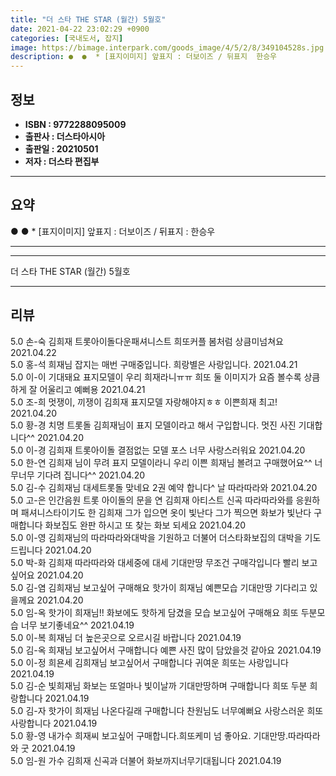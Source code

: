 ```yaml
---
title: "더 스타 THE STAR (월간) 5월호"
date: 2021-04-22 23:02:29 +0900
categories: [국내도서, 잡지]
image: https://bimage.interpark.com/goods_image/4/5/2/8/349104528s.jpg
description: ●  ●  * [표지이미지] 앞표지 : 더보이즈 / 뒤표지  한승우
---
```


## **정보**

- **ISBN : 9772288095009**
- **출판사 : 더스타아시아**
- **출판일 : 20210501**
- **저자 : 더스타 편집부**

------



## **요약**

●  ●  * [표지이미지] 앞표지 : 더보이즈 / 뒤표지 : 한승우

------



------


더 스타 THE STAR (월간) 5월호 

------


## **리뷰** 

5.0 손-숙 김희재 트롯아이돌다운패셔니스트
희또커플 봄처럼 상큼미넘쳐요  2021.04.22 <br/>5.0 홍-석 희재님 잡지는 매번 구매중입니다. 희랑별은 사랑입니다. 2021.04.21 <br/>5.0 이-이 기대돼요 표지모델이 우리 희재라니ㅠㅠ
희또 둘 이미지가 요즘 볼수록 상큼하게
잘 어울리고 예뻐용 2021.04.21 <br/>5.0 조-희 멋쟁이, 끼쟁이 김희재 표지모델 자랑해야지ㅎㅎ 이쁜희재  최고! 2021.04.20 <br/>5.0 황-경 치명 트롯돌 김희재님이 표지 모델이라고 해서 구입합니다. 멋진 사진 기대합니다^^ 2021.04.20 <br/>5.0 이-경 김희재 트롯아이돌 결점없는 모델 포스 너무 사랑스러워요  2021.04.20 <br/>5.0 한-연 김희재 님이 무려 표지 모델이라니
우리 이쁜 희재님 볼려고 구매했어요^^ 
너무너무 기다려 집니다^^ 2021.04.20 <br/>5.0 김-수 김희재님 대세트롯돌 맞네요
2권 예약 합니다^
날 따라따라와  2021.04.20 <br/>5.0 고-은 인간음원 트롯 아이돌의 문을 연 김희재 아티스트
신곡 따라따라와를 응원하며 패셔니스타이기도 한 김희재 그가 입으면 옷이 빛난다 그가 찍으면 화보가 빛난다 구매합니다 화보집도 완판 하시고 또 찾는 화보 되세요 2021.04.20 <br/>5.0 이-영 김희재님의 따라따라와대박을 기원하고 더불어 더스타화보집의 대박을 기도드립니다  2021.04.20 <br/>5.0 박-화 김희재 따라따라와 대세중에 대세 기대만땅 무조건 구매각입니다 빨리 보고싶어요  2021.04.20 <br/>5.0 김-염 김희재님 보고싶어 구매해요 핫가이 희재님 예쁜모습 기대만땅 기다리고 있을께요 2021.04.20 <br/>5.0 임-옥 핫가이 희재님!! 화보에도 핫하게 담겼을 모습 보고싶어 구매해요 희또 두분모습 너무 보기좋네요^^ 2021.04.19 <br/>5.0 이-복 희재님 더 높은곳으로 오르시길 바랍니다 2021.04.19 <br/>5.0 김-옥 희재님 보고싶어서 구매합니다 예쁜 사진 많이 담았을것 같아요 2021.04.19 <br/>5.0 이-정 희욘세 김희재님 보고싶어서 구매합니다 귀여운 희또는 사랑입니다 2021.04.19 <br/>5.0 김-순 빛희재님 화보는 또얼마나 빛이날까 기대만땅하며 구매합니다 희또 두분 희랑합니다 2021.04.19 <br/>5.0 김-자 핫가이 희재님 나온다길래 구매합니다
찬원님도 너무예뻐요 
사랑스러운 희또 사랑합니다 2021.04.19 <br/>5.0 황-영 내가수 희재씨 보고싶어 구매합니다.희또케미 넘 좋아요.
기대만땅.따라따라와 굿 2021.04.19 <br/>5.0 임-원 가수 김희재 신곡과 더불어 화보까지너무기대됩니다 2021.04.19 <br/>

